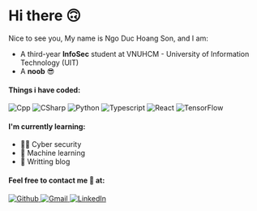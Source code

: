 # Hi there 🙃

Nice to see you, My name is Ngo Duc Hoang Son, and I am:
- A third-year **InfoSec** student at VNUHCM - University of Information Technology (UIT)
- A **noob** 😎

#### Things i have coded:

<p>
  <img alt="Cpp" src="https://img.shields.io/badge/C%2B%2B-00599C?style=for-the-badge&logo=c%2B%2B&logoColor=white">
  <img alt="CSharp" src="https://img.shields.io/badge/C%23-239120?style=for-the-badge&logo=c-sharp&logoColor=white">
  <img alt="Python" src="https://img.shields.io/badge/Python-14354C?style=for-the-badge&logo=python&logoColor=white">
  <img alt="Typescript" src="https://img.shields.io/badge/TypeScript-007ACC?style=for-the-badge&logo=typescript&logoColor=white">
  <img alt="React" src="https://img.shields.io/badge/React-20232A?style=for-the-badge&logo=react&logoColor=61DAFB">
  <img alt="TensorFlow" src="https://img.shields.io/badge/TensorFlow-FF6F00?style=for-the-badge&logo=tensorflow&logoColor=white">
</p>

#### I'm currently learning:
- 🧑‍💻 Cyber security
- 🤖 Machine learning
- 📄 Writting blog


#### Feel free to contact me 🥰 at:

<p>
  <a href="mailto:hoangsonngo555@gmail.com">
    <img alt="Github" src="https://img.shields.io/badge/GitHub-100000?style=for-the-badge&logo=github&logoColor=white">
  </a>
  <a href="mailto:hoangsonngo555@gmail.com">
    <img alt="Gmail" src="https://img.shields.io/badge/Gmail-D14836?style=for-the-badge&logo=gmail&logoColor=white">
  </a>
  <a href="https://www.linkedin.com/in/son-ngo-duc-hoang/">
    <img alt="LinkedIn" src="https://img.shields.io/badge/LinkedIn-0077B5?style=for-the-badge&logo=linkedin&logoColor=white">
  </a>
</p>
